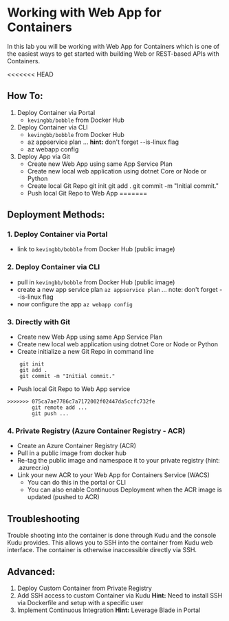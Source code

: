 ﻿# Working with Web App for Containers

In this lab you will be working with Web App for Containers which is one of the easiest ways to get started with building Web or REST-based APIs with Containers.

<<<<<<< HEAD
## How To:

1. Deploy Container via Portal
    * ``kevingbb/bobble`` from Docker Hub
2. Deploy Container via CLI
    * ``kevingbb/bobble`` from Docker Hub
    * az appservice plan ... **hint:** don't forget --is-linux flag
    * az webapp config
3. Deploy App via Git
    * Create new Web App using same App Service Plan
    * Create new local web application using dotnet Core or Node or Python
    * Create local Git Repo
        git init
        git add .
        git commit -m "Initial commit."
    * Push local Git Repo to Web App
=======
## Deployment Methods:

### 1. Deploy Container via Portal
- link to ``kevingbb/bobble`` from Docker Hub (public image)

### 2. Deploy Container via CLI
- pull in ``kevingbb/bobble`` from Docker Hub (public image)
- create a new app service plan ```az appservice plan``` ... note: don't forget --is-linux flag
- now configure the app ```az webapp config```

### 3. Directly with Git
- Create new Web App using same App Service Plan
- Create new local web application using dotnet Core or Node or Python
- Create initialize a new Git Repo in command line
```:bash
    git init
    git add .
    git commit -m "Initial commit."
```
- Push local Git Repo to Web App service
```:bash
>>>>>>> 075ca7ae7786c7a7172002f02447da5ccfc732fe
        git remote add ...
        git push ...
```

### 4. Private Registry (Azure Container Registry - ACR)
- Create an Azure Container Registry (ACR)
- Pull in a public image from docker hub
- Re-tag the public image and namespace it to your private registry (hint: <your-private-registry>.azurecr.io)
- Link your new ACR to your Web App for Containers Service (WACS)
    - You can do this in the portal or CLI
    - You can also enable Continuous Deployment when the ACR image is updated (pushed to ACR)

## Troubleshooting

Trouble shooting into the container is done through Kudu and the console Kudu provides.  This allows you to SSH into the container from Kudu web interface.  The container is otherwise inaccessible directly via SSH.

## Advanced:

1. Deploy Custom Container from Private Registry
2. Add SSH access to custom Container via Kudu
    **Hint:** Need to install SSH via Dockerfile and setup with a specific user
3. Implement Continuous Integration
    **Hint:** Leverage Blade in Portal
